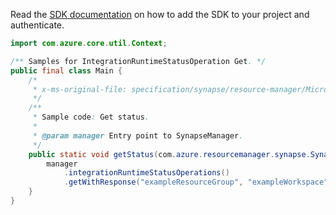 Read the [SDK documentation](https://github.com/Azure/azure-sdk-for-java/blob/azure-resourcemanager-synapse_1.0.0-beta.3/sdk/synapse/azure-resourcemanager-synapse/README.md) on how to add the SDK to your project and authenticate.

```java
import com.azure.core.util.Context;

/** Samples for IntegrationRuntimeStatusOperation Get. */
public final class Main {
    /*
     * x-ms-original-file: specification/synapse/resource-manager/Microsoft.Synapse/preview/2021-06-01-preview/examples/IntegrationRuntimes_GetStatus.json
     */
    /**
     * Sample code: Get status.
     *
     * @param manager Entry point to SynapseManager.
     */
    public static void getStatus(com.azure.resourcemanager.synapse.SynapseManager manager) {
        manager
            .integrationRuntimeStatusOperations()
            .getWithResponse("exampleResourceGroup", "exampleWorkspace", "exampleIntegrationRuntime", Context.NONE);
    }
}
```
